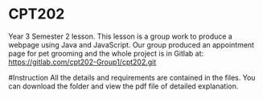 # CPT202
Year 3 Semester 2 lesson. This lesson is a group work to produce a webpage using Java and JavaScript. Our group produced an appointment page for pet grooming and the whole project is in Gitlab at: https://gitlab.com/cpt202-Group1/cpt202.git

#Instruction
All the details and requirements are contained in the files. You can download the folder and view the pdf file of detailed explanation.
